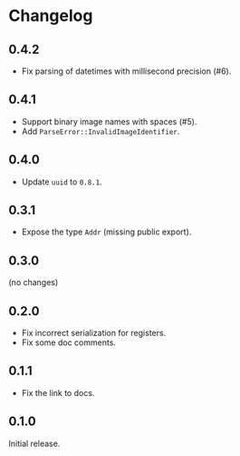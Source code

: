 # Changelog

## 0.4.2

- Fix parsing of datetimes with millisecond precision (#6).

## 0.4.1

- Support binary image names with spaces (#5).
- Add `ParseError::InvalidImageIdentifier`.

## 0.4.0

- Update `uuid` to `0.8.1`.

## 0.3.1

- Expose the type `Addr` (missing public export).

## 0.3.0

(no changes)

## 0.2.0

- Fix incorrect serialization for registers.
- Fix some doc comments.

## 0.1.1

- Fix the link to docs.

## 0.1.0

Initial release.
